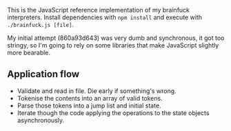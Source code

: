 This is the JavaScript reference implementation of my brainfuck interpreters. Install dependencies with `npm install` and execute with `./brainfuck.js [file]`.

My initial attempt (860a93d643) was very dumb and synchronous, it got too stringy, so I'm going to rely on some libraries that make JavaScript slightly more bearable.

## Application flow

 * Validate and read in file. Die early if something's wrong.
 * Tokenise the contents into an array of valid tokens.
 * Parse those tokens into a jump list and initial state.
 * Iterate though the code applying the operations to the state objects asynchronously.
